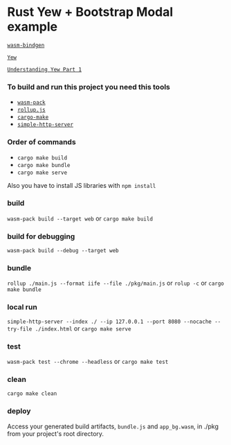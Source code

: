 # Rust Yew + Bootstrap Modal example

[`wasm-bindgen`](https://rustwasm.github.io/docs/wasm-bindgen/introduction.html)

[`Yew`](https://yew.rs)

[`Understanding Yew Part 1`](https://dev.to/rusty_sys_dev/understanding-yew-part-1-3cfn)

### To build and run this project you need this tools

-   [`wasm-pack`](https://github.com/rustwasm/wasm-pack)
-   [`rollup.js`](https://www.rollupjs.org/guide/en/)
-   [`cargo-make`](https://github.com/sagiegurari/cargo-make)
-   [`simple-http-server`](https://github.com/TheWaWaR/simple-http-server)

### Order of commands

-   `cargo make build`
-   `cargo make bundle`
-   `cargo make serve`

Also you have to install JS libraries with `npm install`

### build

`wasm-pack build --target web` or `cargo make build`

### build for debugging

`wasm-pack build --debug --target web`

### bundle

`rollup ./main.js --format iife --file ./pkg/main.js` or `rolup -c` or `cargo make bundle`

### local run

`simple-http-server --index ./ --ip 127.0.0.1 --port 8080 --nocache --try-file ./index.html` or `cargo make serve`

### test

`wasm-pack test --chrome --headless` or `cargo make test`

### clean

`cargo make clean`

### deploy

Access your generated build artifacts, `bundle.js` and `app_bg.wasm`, in ./pkg from your project's root directory.
